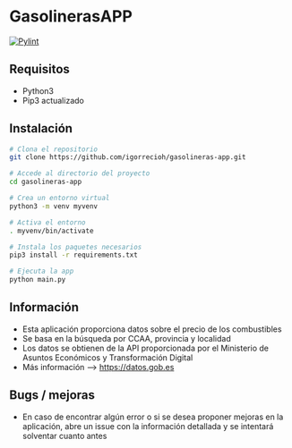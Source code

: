 # GasolinerasAPP
[![Pylint](https://github.com/igorrecioh/gasolineras-app/actions/workflows/pylint.yml/badge.svg?branch=main)](https://github.com/igorrecioh/gasolineras-app/actions/workflows/pylint.yml)
## Requisitos
- Python3
- Pip3 actualizado

## Instalación
```bash
# Clona el repositorio
git clone https://github.com/igorrecioh/gasolineras-app.git

# Accede al directorio del proyecto
cd gasolineras-app

# Crea un entorno virtual
python3 -m venv myvenv

# Activa el entorno
. myvenv/bin/activate

# Instala los paquetes necesarios
pip3 install -r requirements.txt

# Ejecuta la app
python main.py
```

## Información

- Esta aplicación proporciona datos sobre el precio de los combustibles
- Se basa en la búsqueda por CCAA, provincia y localidad
- Los datos se obtienen de la API proporcionada por el 
  Ministerio de Asuntos Económicos y Transformación Digital
- Más información --> https://datos.gob.es

## Bugs / mejoras
- En caso de encontrar algún error o si se desea proponer mejoras en la aplicación, 
  abre un issue con la información detallada y se intentará solventar cuanto antes